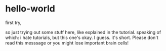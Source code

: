# hello-world
first try,

so just trying out some stuff here, like explained in the tutorial. speaking of which: i hate tutorials, but this one's okay. I guess. it's short. Please don't read this messsage or you might lose important brain cells!
